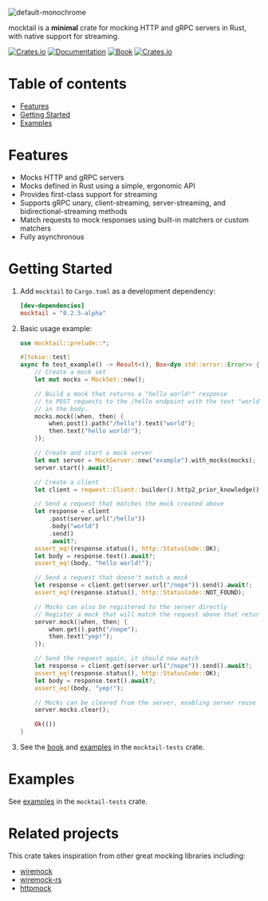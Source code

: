 ![default-monochrome](https://github.com/user-attachments/assets/dcf68c3e-4c16-4a96-a6d3-2af4710692c6)

mocktail is a **minimal** crate for mocking HTTP and gRPC servers in Rust, with native support for streaming.

[![Crates.io](https://img.shields.io/crates/v/mocktail)](https://crates.io/crates/mocktail)
[![Documentation](https://docs.rs/mocktail/badge.svg)](https://docs.rs/mocktail)
[![Book](https://img.shields.io/static/v1?label=mocktail&message=user-guide&color=153292)](https://ibm.github.io/mocktail/)
[![Crates.io](https://img.shields.io/crates/l/mocktail)](LICENSE)


# Table of contents
* [Features](#features)
* [Getting Started](#getting-started)
* [Examples](#examples)

# Features
- Mocks HTTP and gRPC servers
- Mocks defined in Rust using a simple, ergonomic API
- Provides first-class support for streaming
- Supports gRPC unary, client-streaming, server-streaming, and bidirectional-streaming methods
- Match requests to mock responses using built-in matchers or custom matchers
- Fully asynchronous

# Getting Started
1. Add `mocktail` to `Cargo.toml` as a development dependency:
    ```toml
    [dev-dependencies]
    mocktail = "0.2.5-alpha"
    ```

2. Basic usage example:
    ```rust
    use mocktail::prelude::*;

    #[tokio::test]
    async fn test_example() -> Result<(), Box<dyn std::error::Error>> {
        // Create a mock set
        let mut mocks = MockSet::new();

        // Build a mock that returns a "hello world!" response
        // to POST requests to the /hello endpoint with the text "world"
        // in the body.
        mocks.mock(|when, then| {
            when.post().path("/hello").text("world");
            then.text("hello world!");
        });

        // Create and start a mock server
        let mut server = MockServer::new("example").with_mocks(mocks);
        server.start().await?;

        // Create a client
        let client = reqwest::Client::builder().http2_prior_knowledge().build()?;

        // Send a request that matches the mock created above
        let response = client
            .post(server.url("/hello"))
            .body("world")
            .send()
            .await?;
        assert_eq!(response.status(), http::StatusCode::OK);
        let body = response.text().await?;
        assert_eq!(body, "hello world!");

        // Send a request that doesn't match a mock
        let response = client.get(server.url("/nope")).send().await?;
        assert_eq!(response.status(), http::StatusCode::NOT_FOUND);

        // Mocks can also be registered to the server directly
        // Register a mock that will match the request above that returned 404
        server.mock(|when, then| {
            when.get().path("/nope");
            then.text("yep!");
        });

        // Send the request again, it should now match
        let response = client.get(server.url("/nope")).send().await?;
        assert_eq!(response.status(), http::StatusCode::OK);
        let body = response.text().await?;
        assert_eq!(body, "yep!");

        // Mocks can be cleared from the server, enabling server reuse
        server.mocks.clear();

        Ok(())
    }
    ```

3. See the [book](https://ibm.github.io/mocktail/) and [examples](/mocktail-tests/tests/examples) in the `mocktail-tests` crate.

# Examples
See [examples](/mocktail-tests/tests/examples) in the `mocktail-tests` crate.

# Related projects
This crate takes inspiration from other great mocking libraries including:
- [wiremock](https://github.com/wiremock/wiremock)
- [wiremock-rs](https://github.com/LukeMathWalker/wiremock-rs)
- [httpmock](https://github.com/alexliesenfeld/httpmock)

